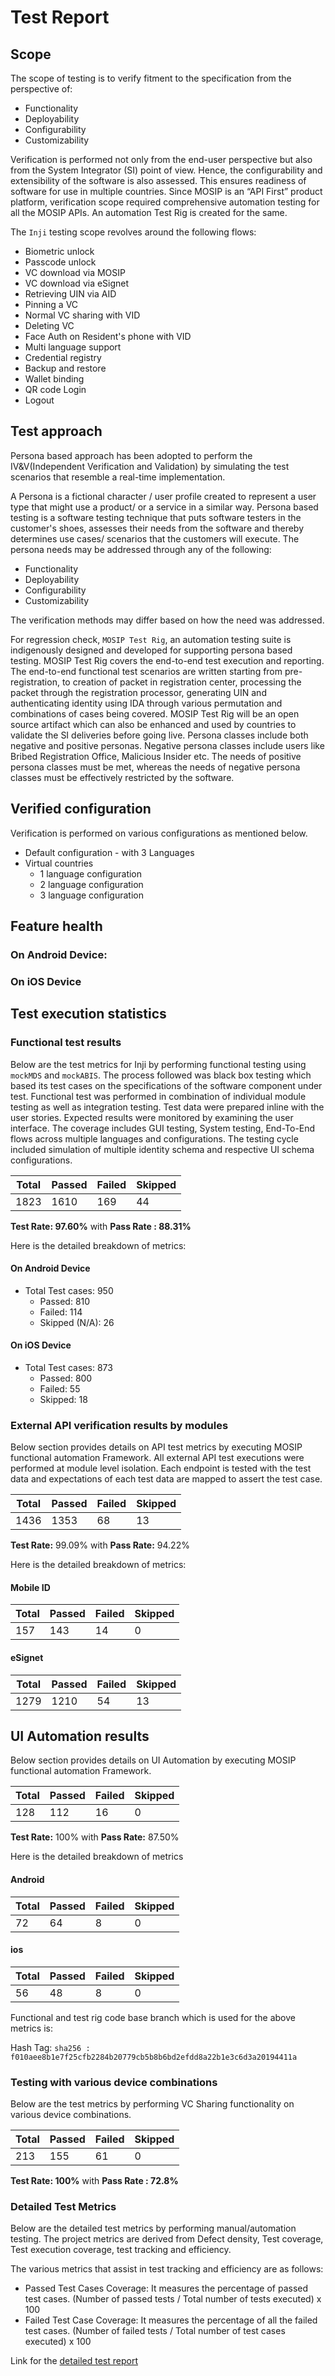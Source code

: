 # Test Report

## Scope

The scope of testing is to verify fitment to the specification from the perspective of:

* Functionality
* Deployability
* Configurability
* Customizability

Verification is performed not only from the end-user perspective but also from the System Integrator (SI) point of view. Hence, the configurability and extensibility of the software is also assessed. This ensures readiness of software for use in multiple countries. Since MOSIP is an “API First” product platform, verification scope required comprehensive automation testing for all the MOSIP APIs. An automation Test Rig is created for the same.

The `Inji` testing scope revolves around the following flows:

* Biometric unlock
* Passcode unlock
* VC download via MOSIP
* VC download via eSignet
* Retrieving UIN via AID
* Pinning a VC
* Normal VC sharing with VID
* Deleting VC
* Face Auth on Resident's phone with VID
* Multi language support
* Credential registry
* Backup and restore
* Wallet binding
* QR code Login
* Logout

## Test approach

Persona based approach has been adopted to perform the IV\&V(Independent Verification and Validation) by simulating the test scenarios that resemble a real-time implementation.

A Persona is a fictional character / user profile created to represent a user type that might use a product/ or a service in a similar way. Persona based testing is a software testing technique that puts software testers in the customer's shoes, assesses their needs from the software and thereby determines use cases/ scenarios that the customers will execute. The persona needs may be addressed through any of the following:

* Functionality
* Deployability
* Configurability
* Customizability

The verification methods may differ based on how the need was addressed.

For regression check, `MOSIP Test Rig`, an automation testing suite is indigenously designed and developed for supporting persona based testing. MOSIP Test Rig covers the end-to-end test execution and reporting. The end-to-end functional test scenarios are written starting from pre-registration, to creation of packet in registration center, processing the packet through the registration processor, generating UIN and authenticating identity using IDA through various permutation and combinations of cases being covered. MOSIP Test Rig will be an open source artifact which can also be enhanced and used by countries to validate the SI deliveries before going live. Persona classes include both negative and positive personas. Negative persona classes include users like Bribed Registration Office, Malicious Insider etc. The needs of positive persona classes must be met, whereas the needs of negative persona classes must be effectively restricted by the software.

## Verified configuration

Verification is performed on various configurations as mentioned below.

* Default configuration - with 3 Languages
* Virtual countries
  * 1 language configuration
  * 2 language configuration
  * 3 language configuration

## Feature health

### On Android Device:

### On iOS Device

## Test execution statistics

### Functional test results

Below are the test metrics for Inji by performing functional testing using `mockMDS` and `mockABIS`. The process followed was black box testing which based its test cases on the specifications of the software component under test. Functional test was performed in combination of individual module testing as well as integration testing. Test data were prepared inline with the user stories. Expected results were monitored by examining the user interface. The coverage includes GUI testing, System testing, End-To-End flows across multiple languages and configurations. The testing cycle included simulation of multiple identity schema and respective UI schema configurations.

| **Total** | **Passed** | **Failed** | **Skipped** |
| --------- | ---------- | ---------- | ----------- |
| 1823      | 1610        | 169        | 44          |

**Test Rate: 97.60%** with **Pass Rate : 88.31%**

Here is the detailed breakdown of metrics:

#### On Android Device

* Total Test cases: 950
  * Passed: 810
  * Failed: 114
  * Skipped (N/A): 26

#### On iOS Device

* Total Test cases: 873
  * Passed: 800
  * Failed: 55
  * Skipped: 18

### External API verification results by modules

Below section provides details on API test metrics by executing MOSIP functional automation Framework. All external API test executions were performed at module level isolation. Each endpoint is tested with the test data and expectations of each test data are mapped to assert the test case.

| **Total** | **Passed** | **Failed** | **Skipped** |
| --------- | ---------- | ---------- | ----------- |
| 1436      | 1353       | 68         | 13          |

**Test Rate:** 99.09% with **Pass Rate:** 94.22%

Here is the detailed breakdown of metrics:

#### Mobile ID

| **Total** | **Passed** | **Failed** | **Skipped** |
| --------- | ---------- | ---------- | ----------- |
| 157       | 143        | 14          | 0           |

#### eSignet

| **Total** | **Passed** | **Failed** | **Skipped** |
| --------- | ---------- | ---------- | ----------- |
| 1279      | 1210       | 54         | 13          |


## UI Automation results

Below section provides details on UI Automation by executing MOSIP functional automation Framework.

| **Total** | **Passed** | **Failed** | **Skipped** |
| --------- | ---------- | ---------- | ----------- |
| 128       | 112        | 16          | 0           |

**Test Rate:** 100% with **Pass Rate:** 87.50%

Here is the detailed breakdown of metrics

#### Android

| **Total** | **Passed** | **Failed** | **Skipped** |
| --------- | ---------- | ---------- | ----------- |
| 72        | 64         | 8          | 0           |


#### ios

| **Total** | **Passed** | **Failed** | **Skipped** |
| --------- | ---------- | ---------- | ----------- |
| 56        | 48         | 8          | 0           |

Functional and test rig code base branch which is used for the above metrics is:

Hash Tag: `sha256 : f010aee8b1e7f25cfb2284b20779cb5b8b6bd2efdd8a22b1e3c6d3a20194411a`

### Testing with various device combinations

Below are the test metrics by performing VC Sharing functionality on various device combinations.

| **Total** | **Passed** | **Failed** | **Skipped** |
| --------- | ---------- | ---------- | ----------- |
| 213       | 155        | 61         | 0           |

**Test Rate: 100%** with **Pass Rate : 72.8%**

### Detailed Test Metrics

Below are the detailed test metrics by performing manual/automation testing. The project metrics are derived from Defect density, Test coverage, Test execution coverage, test tracking and efficiency.

The various metrics that assist in test tracking and efficiency are as follows:

* Passed Test Cases Coverage: It measures the percentage of passed test cases. (Number of passed tests / Total number of tests executed) x 100
* Failed Test Case Coverage: It measures the percentage of all the failed test cases. (Number of failed tests / Total number of test cases executed) x 100

Link for the [detailed test report]()


